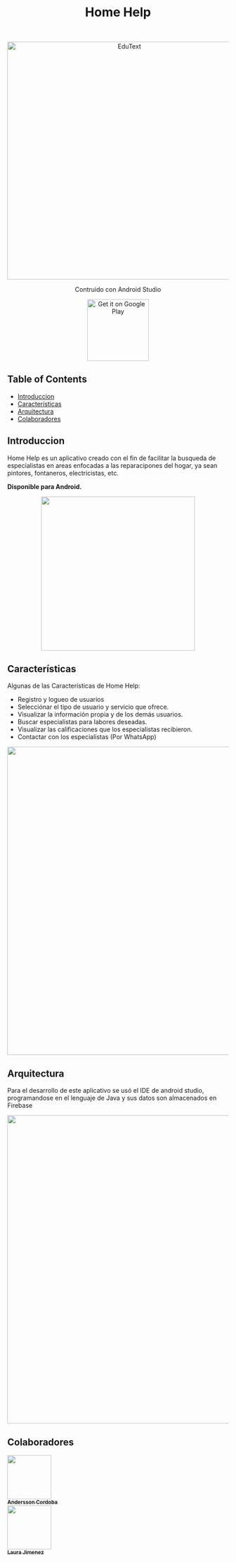 <h1 align="center"> Home Help </h1> <br>

<p align="center">
  <a href="#"> 
    <img alt="EduText" title="EduText" src="https://user-images.githubusercontent.com/70853111/202803379-e943d173-5eba-4e3f-af79-1f5428244dbe.png" width="540">
  </a>
</p>
 <p align="center">
  Contruido con Android Studio
</p>


<p align="center">
  <a href="https://play.google.com/store/apps"> 
    <img alt="Get it on Google Play" title="Google Play" src="http://i.imgur.com/mtGRPuM.png" width="140">
  </a>
</p>

<!-- START doctoc generated TOC please keep comment here to allow auto update -->
<!-- DON'T EDIT THIS SECTION, INSTEAD RE-RUN doctoc TO UPDATE -->
## Table of Contents

- [Introduccion](#Introduccion)
- [Características](#Características)
- [Arquitectura](#Arquitectura) 
- [Colaboradores](#Colaboradores)

<!-- END doctoc generated TOC please keep comment here to allow auto update -->

## Introduccion

Home Help es un aplicativo creado con el fin de facilitar la busqueda de especialistas en areas enfocadas a las reparacipones del hogar, ya sean pintores, fontaneros, electricistas, etc.

**Disponible para Android.** 
<p align="center">
  <img src = "https://user-images.githubusercontent.com/70853111/202804481-8dedc8f4-f0fc-4a4b-ba78-81e08ec373c1.png" width=350>
</p> 

## Características

Algunas de las Características de Home Help:

* Registro y logueo de usuarios
* Selecciónar el tipo de usuario y servicio que ofrece.
* Visualizar la información propia y de los demás usuarios.
* Buscar especialistas para labores deseadas.
* Visualizar las calificaciones que los especialistas recibieron.
* Contactar con los especialistas (Por WhatsApp)
 

<p align="center">
  <img src = "https://user-images.githubusercontent.com/70853111/202804729-a772b64c-ec1a-4ba6-860c-c4fc8af6d662.png" width=700>
</p> 

## Arquitectura

Para el desarrollo de este aplicativo se usó el IDE de android studio, programandose en el lenguaje de Java y sus datos son almacenados en Firebase

<p align="center">
  <img src = "https://user-images.githubusercontent.com/70853111/202805046-771ac1d9-0d99-4f8c-b7f3-ca8609bef49d.png" width=700>
</p> 

 
## Colaboradores 

 [<img src="https://avatars.githubusercontent.com/u/70853111?v=4" width="100px;"/><br /><sub><b>Andersson Cordoba</b></sub>](https://github.com/andersson980114)<br /> 
 [<img src="https://avatars.githubusercontent.com/u/33579122?v=4" width="100px;"/><br /><sub><b>Laura Jimenez</b></sub>](https://github.com/totoro1298)<br />

 
